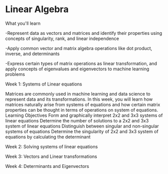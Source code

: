 # Linear Algebra

What you'll learn

-Represent data as vectors and matrices and identify their properties using concepts of singularity, rank, and linear independence

-Apply common vector and matrix algebra operations like dot product, inverse, and determinants

-Express certain types of matrix operations as linear transformation, and apply concepts of eigenvalues and eigenvectors to machine learning problems

Week 1: Systems of Linear equations

Matrices are commonly used in machine learning and data science to represent data and its transformations. In this week, you will learn how matrices naturally arise from systems of equations and how certain matrix properties can be thought in terms of operations on system of equations.
Learning Objectives
Form and graphically interpret 2x2 and 3x3 systems of linear equations
Determine the number of solutions to a 2x2 and 3x3 system of linear equations
Distinguish between singular and non-singular systems of equations
Determine the singularity of 2x2 and 3x3 system of equations by calculating the determinant


Week 2: Solving systems of linear equations

Week 3: Vectors and Linear transformations

Week 4: Determinants and Eigenvectors
